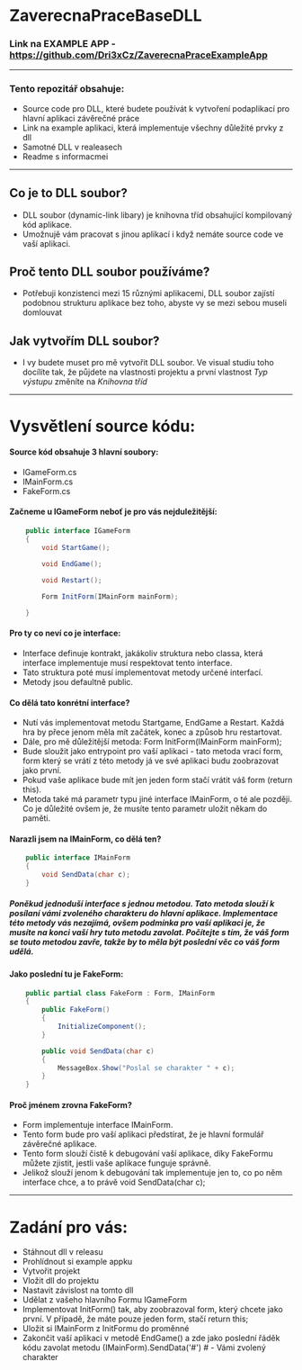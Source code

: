 # ZaverecnaPraceBaseDLL

### Link na EXAMPLE APP - https://github.com/Dri3xCz/ZaverecnaPraceExampleApp
---

### Tento repozitář obsahuje:
- Source code pro DLL, které budete používát k vytvoření podaplikací pro hlavní aplikaci závěrečné práce
- Link na example aplikaci, která implementuje všechny důležité prvky z dll
- Samotné DLL v realeasech
- Readme s informacmei

---

## Co je to DLL soubor?
- DLL soubor (dynamic-link libary) je knihovna tříd obsahující kompilovaný kód aplikace.
- Umožnujě vám pracovat s jinou aplikací i když nemáte source code ve vaší aplikaci.

## Proč tento DLL soubor používáme?
- Potřebuji konzistenci mezi 15 různými aplikacemi, DLL soubor zajístí podobnou strukturu aplikace bez toho, abyste vy se mezi sebou museli domlouvat

## Jak vytvořím DLL soubor?
- I vy budete muset pro mě vytvořit DLL soubor. Ve visual studiu toho docílíte tak, že půjdete na vlastnosti projektu a první vlastnost *Typ výstupu* změníte na *Knihovna tříd*


---

# Vysvětlení source kódu:
#### Source kód obsahuje 3 hlavní soubory:
- IGameForm.cs
- IMainForm.cs
- FakeForm.cs

#### Začneme u IGameForm neboť je pro vás nejduležitější:
```C#
    public interface IGameForm
    {
        void StartGame();
        
        void EndGame();

        void Restart();

        Form InitForm(IMainForm mainForm);

    }
```
#### Pro ty co neví co je interface:
- Interface definuje kontrakt, jakákoliv struktura nebo classa, která interface implementuje musí respektovat tento interface.
- Tato struktura poté musí implementovat metody určené interfací.
- Metody jsou defaultně public.

#### Co dělá tato konrétní interface?
- Nutí vás implementovat metodu Startgame, EndGame a Restart. Každá hra by přece jenom měla mít začátek, konec a způsob hru restartovat. 
- Dále, pro mě důležitější metoda: Form InitForm(IMainForm mainForm);
- Bude sloužit jako entrypoint pro vaší aplikaci - tato metoda vrací form, form který se vrátí z této metody já ve své aplikaci budu zoobrazovat jako první.
- Pokud vaše aplikace bude mít jen jeden form stačí vrátit váš form (return this).
- Metoda také má parametr typu jiné interface IMainForm, o té ale později. Co je důležité ovšem je, že musíte tento parametr uložit někam do paměti.

#### Narazli jsem na IMainForm, co dělá ten?
```C#
    public interface IMainForm
    {
        void SendData(char c);
    }
```
##### Poněkud jednoduší interface s jednou metodou. Tato metoda slouží k posílaní vámi zvoleného charakteru do hlavní aplikace. Implementace této metody vás nezajímá, ovšem podmínka pro vaší aplikaci je, že musíte na konci vaší hry tuto metodu zavolat. Počítejte s tím, že váš form se touto metodou zavře, takže by to měla být poslední věc co váš form udělá.

#### Jako poslední tu je FakeForm:
```C#
    public partial class FakeForm : Form, IMainForm
    {
        public FakeForm()
        {
            InitializeComponent();
        }

        public void SendData(char c)
        {
            MessageBox.Show("Poslal se charakter " + c);
        }
    }
```
#### Proč jménem zrovna FakeForm?
- Form implementuje interface IMainForm.
- Tento form bude pro vaší aplikaci předstírat, že je hlavní formulář závěrečné aplikace. 
- Tento form slouží čistě k debugování vaší aplikace, díky FakeFormu můžete zjistit, jestli vaše aplikace funguje správně.
- Jelikož slouží jenom k debugování tak implementuje jen to, co po něm interface chce, a to právě void SendData(char c);

---

# Zadání pro vás:
- Stáhnout dll v releasu
- Prohlídnout si example appku
- Vytvořit projekt
- Vložit dll do projektu
- Nastavit závislost na tomto dll
- Udělat z vašeho hlavního Formu IGameForm
- Implementovat InitForm() tak, aby zoobrazoval form, který chcete jako první. V případě, že máte pouze jeden form, stačí return this;
- Uložit si IMainForm z InitFormu do proměnné
- Zakončit vaší aplikaci v metodě EndGame() a zde jako poslední řáděk kódu zavolat metodu (IMainForm).SendData('#')  # - Vámi zvolený charakter
